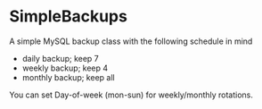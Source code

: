 SimpleBackups
=============

A simple MySQL backup class with the following schedule in mind
- daily backup; keep 7
- weekly backup; keep 4
- monthly backup; keep all

You can set Day-of-week (mon-sun) for weekly/monthly rotations.